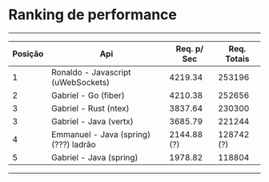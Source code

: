 # Ranking de performance

---------------------------------------------------------------------------------
| Posição |              Api                        | Req. p/ Sec | Req. Totais |
| ------- | --------------------------------------- | ----------- | ----------- |
| 1       | Ronaldo - Javascript (uWebSockets)      | 4219.34     | 253196      |
| 2       | Gabriel - Go (fiber)                    | 4210.38     | 252656      |
| 3       | Gabriel - Rust (ntex)                   | 3837.64     | 230300      |
| 3       | Gabriel - Java (vertx)                  | 3685.79     | 221244      |
| 4       | Emmanuel - Java (spring) (???) ladrão   | 2144.88 (?) | 128742 (?)  |
| 5       | Gabriel - Java (spring)                 | 1978.82     | 118804      |        
---------------------------------------------------------------------------------

